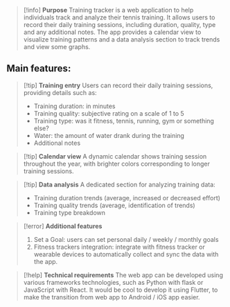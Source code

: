 > [!info]  **Purpose** 
 > Training tracker is a web application to help individuals track and analyze their tennis training. It allows users to record their daily training sessions, including duration, quality, type and any additional notes. The app provides a calendar view to visualize training patterns and a data analysis section to track trends and view some graphs. 

## Main features: 

> [!tip]  **Training entry** 
 > Users can record their daily training sessions, providing details such as: 
 > - Training duration: in minutes
 > - Training quality: subjective rating on a scale of 1 to 5
 > - Training type: was it fitness, tennis, running, gym or something else? 
 > - Water: the amount of water drank during the training 
 > - Additional notes
 
> [!tip]  **Calendar view** 
 > A dynamic calendar shows training session throughout the year, with brighter colors corresponding to longer training sessions. 
 
 > [!tip]  **Data analysis** 
 > A dedicated section for analyzing training data: 
 > - Training duration trends (average, increased or decreased effort)
 > - Training quality trends (average, identification of trends)
 > - Training type breakdown
 
 > [!error]  **Additional features** 
 > 1. Set a Goal: users can set personal daily / weekly / monthly goals 
 > 2. Fitness trackers integration: integrate with fitness tracker or wearable devices to automatically collect and sync the data with the app. 
 
 > [!help]  **Technical requirements** 
 > 	The web app can be developed using various frameworks technologies, such as Python with flask or JavaScript with React. It would be cool to develop it using Flutter, to make the transition from web app to Android / iOS app easier. 
 
 